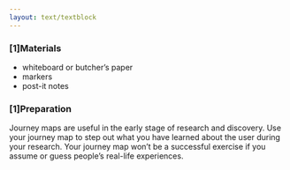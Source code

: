 ```yaml
---
layout: text/textblock
---
```


### [1]Materials
  * whiteboard or butcher’s paper
  * markers
  * post-it notes

### [1]Preparation

Journey maps are useful in  the early stage of research and discovery. Use your journey map to step out what you have learned about the user during your research. Your journey map won’t be a successful exercise if you assume or guess people’s real-life experiences.
